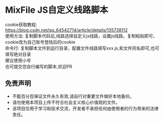 # MixFile JS自定义线路脚本
cookie获取教程: https://blog.csdn.net/qq_64542714/article/details/135738112 \
使用方法: 复制脚本代码后,线路选择自定义js线路，设置js线路，复制粘贴即可，cookie改为自己账号登陆后的cookie \
命令行: 复制脚本文件到运行目录，配置文件线路填写xxx.js,和文件同名即可,也可填写绝对目录 \
建议使用小号 \
也可提交您自行编写的脚本,欢迎PR



## 免责声明

+   不能百分百保证文件永久有效,请自行对重要文件做好本地备份。
+   请勿使用本项目上传不符合社会主义核心价值观的文件。
+   该项目仅用于学习和技术交流，开发者不承担任何由使用者的行为带来的法律责任。


